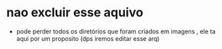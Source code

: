 # nao excluir esse aquivo
- pode perder todos os diretórios que foram criados em imagens , ele ta aqui por um proposito (dps iremos editar esse arq)
